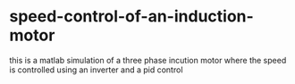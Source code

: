 # speed-control-of-an-induction-motor
this is a matlab simulation of a three phase incution motor where the speed is controlled using an inverter and a pid control
